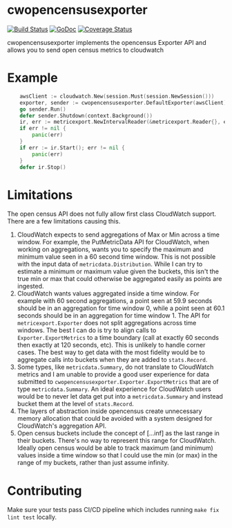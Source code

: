 # cwopencensusexporter

[![Build Status](https://travis-ci.org/cep21/cwopencensusexporter.svg?branch=master)](https://travis-ci.org/cep21/cwopencensusexporter)
[![GoDoc](https://godoc.org/github.com/cep21/cwopencensusexporter?status.svg)](https://godoc.org/github.com/cep21/cwopencensusexporter)
[![Coverage Status](https://coveralls.io/repos/github/cep21/cwopencensusexporter/badge.svg)](https://coveralls.io/github/cep21/cwopencensusexporter)

cwopencensusexporter implements the opencensus Exporter API and allows you to send open census metrics to cloudwatch

# Example

```go
	awsClient := cloudwatch.New(session.Must(session.NewSession()))
	exporter, sender := cwopencensusexporter.DefaultExporter(awsClient)
	go sender.Run()
	defer sender.Shutdown(context.Background())
	ir, err := metricexport.NewIntervalReader(&metricexport.Reader{}, exporter)
	if err != nil {
		panic(err)
	}
	if err := ir.Start(); err != nil {
		panic(err)
	}
	defer ir.Stop()
```

# Limitations

The open census API does not fully allow first class CloudWatch support.  There are a few limitations causing this.

1. CloudWatch expects to send aggregations of Max or Min across a time window.  For example, the PutMetricData API
 for CloudWatch, when working on aggregations, wants you to specify the maximum and minimum value seen in a 60 second
 time window.  This is not possible with the input data of `metricdata.Distribution`.  While I can try to estimate a
 minimum or maximum value given the buckets, this isn't the true min or max that could otherwise be aggregated easily
 as points are ingested.
2. CloudWatch wants values aggregated inside a time window.  For example with 60 second aggregations, a point seen at 59.9 seconds should be in an
 aggregation for time window 0, while a point seen at 60.1 seconds should be in an aggregation for time window 1.  The
 API for `metricexport.Exporter` does not split aggregations across time windows.  The best I can do is try to align
 calls to `Exporter.ExportMetrics` to a time boundary (call at exactly 60 seconds then exactly at 120 seconds, etc).  This
 is unlikely to handle corner cases.  The best way to get data with the most fidelity would be to aggregate calls into
 buckets when they are added to `stats.Record`.
3. Some types, like `metricdata.Summary`, do not translate to CloudWatch metrics and I am unable to provide a good user 
 experience for data submitted to `cwopencensusexporter.Exporter.ExportMetrics` that are of type `metricdata.Summary`.
 An ideal experience for CloudWatch users would be to never let data get put into a `metricdata.Summary` and instead
 bucket them at the level of `stats.Record`.
4. The layers of abstraction inside opencensus create unnecessary memory allocation that
 could be avoided with a system designed for CloudWatch's aggregation API.
5. Open census buckets include the concept of [...inf] as the last range in their buckets.  There's no
 way to represent this range for CloudWatch.  Ideally open census would be able to track maximum (and minimum)
 values inside a time window so that I could use the min (or max) in the range of my buckets, rather than
 just assume infinity.

# Contributing

Make sure your tests pass CI/CD pipeline which includes running `make fix lint test` locally.
